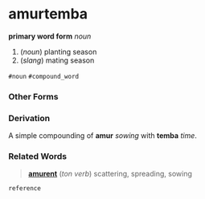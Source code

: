 amurtemba
=========

**primary word form** _noun_

1. (_noun_) planting season
2. (_slang_) mating season

`#noun` `#compound_word`

### Other Forms

### Derivation

A simple compounding of **amur** _sowing_ with **temba** _time_.

### Related Words

> **[amurent](amur.md)** (_ton verb_) scattering, spreading, sowing

`reference`
